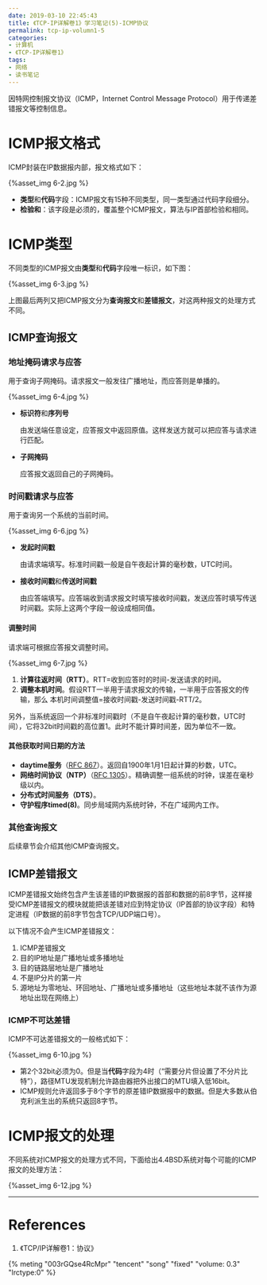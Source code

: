 ```yaml
---
date: 2019-03-10 22:45:43
title: 《TCP-IP详解卷1》学习笔记(5)-ICMP协议
permalink: tcp-ip-volumn1-5
categories:
- 计算机
- 《TCP-IP详解卷1》
tags:
- 网络
- 读书笔记
---
```


因特网控制报文协议（ICMP，Internet Control Message Protocol）用于传递差错报文等控制信息。

<!--more-->

# ICMP报文格式

ICMP封装在IP数据报内部，报文格式如下：

{%asset_img 6-2.jpg %}

- **类型**和**代码**字段：ICMP报文有15种不同类型，同一类型通过代码字段细分。
- **检验和**：该字段是必须的，覆盖整个ICMP报文，算法与IP首部检验和相同。

# ICMP类型

不同类型的ICMP报文由**类型**和**代码**字段唯一标识，如下图：

{%asset_img 6-3.jpg %}

上图最后两列又把ICMP报文分为**查询报文**和**差错报文**，对这两种报文的处理方式不同。

## ICMP查询报文

### 地址掩码请求与应答

用于查询子网掩码。请求报文一般发往广播地址，而应答则是单播的。

{%asset_img 6-4.jpg %}

- **标识符**和**序列号**

  由发送端任意设定，应答报文中返回原值。这样发送方就可以把应答与请求进行匹配。

- **子网掩码**

  应答报文返回自己的子网掩码。

### 时间戳请求与应答

用于查询另一个系统的当前时间。

{%asset_img 6-6.jpg %}

- **发起时间戳**

  由请求端填写。标准时间戳一般是自午夜起计算的毫秒数，UTC时间。

- **接收时间戳**和**传送时间戳**

  由应答端填写。应答端收到请求报文时填写接收时间戳，发送应答时填写传送时间戳。实际上这两个字段一般设成相同值。

#### 调整时间

请求端可根据应答报文调整时间。

{%asset_img 6-7.jpg %}

1. **计算往返时间（RTT）**。RTT=收到应答时的时间-发送请求的时间。
2. **调整本机时间**。假设RTT一半用于请求报文的传输，一半用于应答报文的传输，那么 本机时间调整值=接收时间戳-发送时间戳-RTT/2。

另外，当系统返回一个非标准时间戳时（不是自午夜起计算的毫秒数，UTC时间），它将32bit时间戳的高位置1。此时不能计算时间差，因为单位不一致。

#### 其他获取时间日期的方法

- **daytime服务**（[RFC 867](https://www.ietf.org/rfc/rfc867.txt)）。返回自1900年1月1日起计算的秒数，UTC。
- **网络时间协议（NTP）**（[RFC 1305](https://www.ietf.org/rfc/rfc867.txt)）。精确调整一组系统的时钟，误差在毫秒级以内。
- **分布式时间服务（DTS）**。
- **守护程序timed(8)**。同步局域网内系统时钟，不在广域网内工作。

### 其他查询报文

后续章节会介绍其他ICMP查询报文。

## ICMP差错报文

ICMP差错报文始终包含产生该差错的IP数据报的首部和数据的前8字节，这样接受ICMP差错报文的模块就能把该差错对应到特定协议（IP首部的协议字段）和特定进程（IP数据的前8字节包含TCP/UDP端口号）。

以下情况不会产生ICMP差错报文：

1. ICMP差错报文
2. 目的IP地址是广播地址或多播地址
3. 目的链路层地址是广播地址
4. 不是IP分片的第一片
5. 源地址为零地址、环回地址、广播地址或多播地址（这些地址本就不该作为源地址出现在网络上）

### ICMP不可达差错

ICMP不可达差错报文的一般格式如下：

{%asset_img 6-10.jpg %}

- 第2个32bit必须为0。但是当**代码**字段为4时（“需要分片但设置了不分片比特”），路径MTU发现机制允许路由器把外出接口的MTU填入低16bit。
- ICMP规则允许返回多于8个字节的原差错IP数据报中的数据。但是大多数从伯克利派生出的系统只返回8字节。

# ICMP报文的处理

不同系统对ICMP报文的处理方式不同，下面给出4.4BSD系统对每个可能的ICMP报文的处理方法：

{%asset_img 6-12.jpg %}

------

# References

1. 《TCP/IP详解卷1：协议》

<!--Silent All These Years-孙燕姿-->
{% meting "003rGQse4RcMpr" "tencent" "song" "fixed" "volume: 0.3" "lrctype:0" %}

